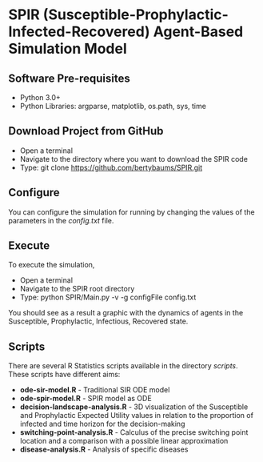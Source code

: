 # SPIR (Susceptible-Prophylactic-Infected-Recovered) Agent-Based Simulation Model

## Software Pre-requisites
* Python 3.0+
* Python Libraries: argparse, matplotlib, os.path, sys, time

## Download Project from GitHub
* Open a terminal
* Navigate to the directory where you want to download the SPIR code
* Type: git clone https://github.com/bertybaums/SPIR.git

## Configure
You can configure the simulation for running by changing the values of the parameters in the _config.txt_ file.

## Execute
To execute the simulation,
* Open a terminal
* Navigate to the SPIR root directory
* Type: python SPIR/Main.py -v -g configFile config.txt

You should see as a result a graphic with the dynamics of agents in the Susceptible, Prophylactic, Infectious, Recovered state.

## Scripts
There are several R Statistics scripts available in the directory _scripts_. These scripts have different aims:

* **ode-sir-model.R** - Traditional SIR ODE model
* **ode-spir-model.R** - SPIR model as ODE
* **decision-landscape-analysis.R** - 3D visualization of the Susceptible and Prophylactic Expected Utility values in relation to the proportion of infected and time horizon for the decision-making
* **switching-point-analysis.R** - Calculus of the precise switching point location and a comparison with a possible linear approximation
* **disease-analysis.R** - Analysis of specific diseases
